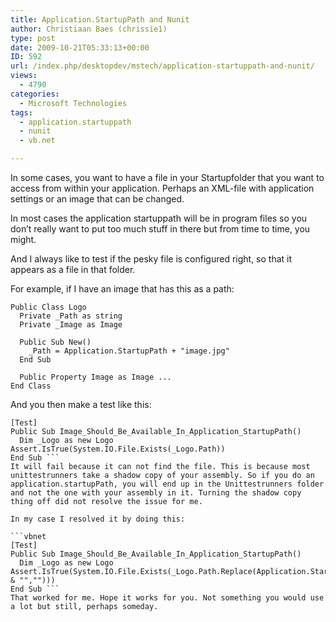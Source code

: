 ```yaml
---
title: Application.StartupPath and Nunit
author: Christiaan Baes (chrissie1)
type: post
date: 2009-10-21T05:33:13+00:00
ID: 592
url: /index.php/desktopdev/mstech/application-startuppath-and-nunit/
views:
  - 4790
categories:
  - Microsoft Technologies
tags:
  - application.startuppath
  - nunit
  - vb.net

---
```

In some cases, you want to have a file in your Startupfolder that you want to access from within your application. Perhaps an XML-file with application settings or an image that can be changed. 

In most cases the application startuppath will be in program files so you don&#8217;t really want to put too much stuff in there but from time to time, you might. 

And I always like to test if the pesky file is configured right, so that it appears as a file in that folder.

For example, if I have an image that has this as a path:

```vbnet
Public Class Logo 
  Private _Path as string
  Private _Image as Image

  Public Sub New()
    _Path = Application.StartupPath + "image.jpg"
  End Sub

  Public Property Image as Image ...
End Class
```
And you then make a test like this:

```vbnet
[Test]
Public Sub Image_Should_Be_Available_In_Application_StartupPath()  
  Dim _Logo as new Logo
Assert.IsTrue(System.IO.File.Exists(_Logo.Path))
End Sub ```
It will fail because it can not find the file. This is because most unittestrunners take a shadow copy of your assembly. So if you do an application.startupPath, you will end up in the Unittestrunners folder and not the one with your assembly in it. Turning the shadow copy thing off did not resolve the issue for me.

In my case I resolved it by doing this:

```vbnet
[Test]
Public Sub Image_Should_Be_Available_In_Application_StartupPath()  
  Dim _Logo as new Logo
Assert.IsTrue(System.IO.File.Exists(_Logo.Path.Replace(Application.StartupPath & "","")))
End Sub ```
That worked for me. Hope it works for you. Not something you would use a lot but still, perhaps someday.
